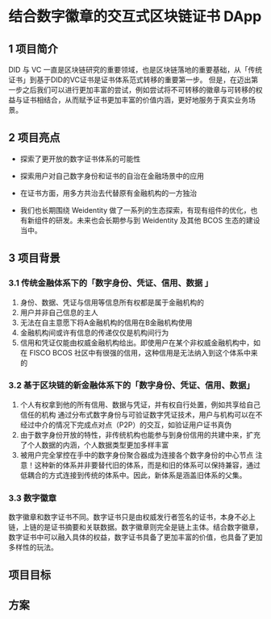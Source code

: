 # 结合数字徽章的交互式区块链证书 DApp

## 1 项目简介

DID 与 VC 一直是区块链研究的重要领域，也是区块链落地的重要基础，从「传统证书」到基于DID的VC证书是证书体系范式转移的重要第一步。
但是，在迈出第一步之后我们可以进行更加丰富的尝试，例如尝试将不可转移的徽章与可转移的权益与证书相结合，从而赋予证书更加丰富的价值内涵，更好地服务于真实业务场景。

## 2 项目亮点

- 探索了更开放的数字证书体系的可能性
- 探索用户对自己数字身份和证书的自治在金融场景中的应用
- 在证书方面，用多方共治去代替原有金融机构的一方独治

- 我们也长期围绕 Weidentity 做了一系列的生态探索，有现有组件的优化，也有新组件的研发。未来也会长期参与到 Weidentity 及其他 BCOS 生态的建设当中。

## 3 项目背景

### 3.1 传统金融体系下的「数字身份、凭证、信用、数据 」

1. 身份、数据、凭证与信用等信息所有权都是属于金融机构的
2. 用户并非自己信息的主人
3. 无法在自主意愿下将A金融机构的信用在B金融机构使用
4. 金融机构间或许有信息的传递仅仅是机构间行为
5. 信用和凭证仅能由权威金融机构给出。即使用户在某个非权威金融机构中，如在 FISCO BCOS 社区中有很强的信用，这种信用是无法纳入到这个体系中来的



### 3.2 基于区块链的新金融体系下的「数字身份、凭证、信用、数据」

1. 个人有权拿到他的所有信用、数据与凭证，并有权自行处置，例如共享给自己信任的机构
通过分布式数字身份与可验证数字凭证技术，用户与机构可以在不经过中介的情况下完成点对点（P2P）的交互，如验证用户证书真伪
2. 由于数字身份开放的特性，非传统机构也能参与到身份信用的共建中来，扩充了个人数据的内涵，个人数据类型更加多样丰富
3. 被用户完全掌控在手中的数字身份聚合器成为连接各个数字身份的中心节点
注意！这种新的体系并非要替代旧的体系，而是和旧的体系可以保持兼容，通过低耦合的方式连接到传统的体系中。因此，新体系是涵盖旧体系的父集。


### 3.3 数字徽章

数字徽章和数字证书不同。数字证书只是由权威发行者签名的证书，本身不必上链，上链的是证书摘要和关联数据。数字徽章则完全是链上主体。结合数字徽章，数字证书中可以融入具体的权益，数字证书具备了更加丰富的价值，也具备了更加多样性的玩法。


## 项目目标

## **方案**
